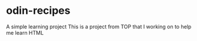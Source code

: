 # odin-recipes
A simple learning project
This is a project from TOP that I working on to help me learn HTML
